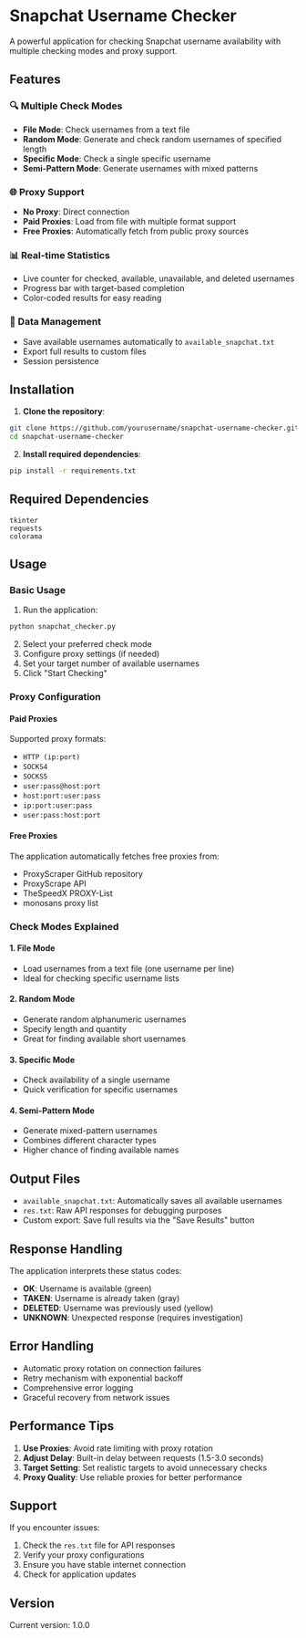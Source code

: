 # Snapchat Username Checker

A powerful application for checking Snapchat username availability with multiple checking modes and proxy support.

## Features

### 🔍 Multiple Check Modes
- **File Mode**: Check usernames from a text file
- **Random Mode**: Generate and check random usernames of specified length
- **Specific Mode**: Check a single specific username
- **Semi-Pattern Mode**: Generate usernames with mixed patterns

### 🌐 Proxy Support
- **No Proxy**: Direct connection
- **Paid Proxies**: Load from file with multiple format support
- **Free Proxies**: Automatically fetch from public proxy sources

### 📊 Real-time Statistics
- Live counter for checked, available, unavailable, and deleted usernames
- Progress bar with target-based completion
- Color-coded results for easy reading

### 💾 Data Management
- Save available usernames automatically to `available_snapchat.txt`
- Export full results to custom files
- Session persistence

## Installation

1. **Clone the repository**:
```bash
git clone https://github.com/yourusername/snapchat-username-checker.git
cd snapchat-username-checker
```

2. **Install required dependencies**:
```bash
pip install -r requirements.txt
```

## Required Dependencies
```text
tkinter
requests
colorama
```

## Usage

### Basic Usage
1. Run the application:
```bash
python snapchat_checker.py
```

2. Select your preferred check mode
3. Configure proxy settings (if needed)
4. Set your target number of available usernames
5. Click "Start Checking"

### Proxy Configuration

#### Paid Proxies
Supported proxy formats:
- `HTTP (ip:port)`
- `SOCKS4`
- `SOCKS5`
- `user:pass@host:port`
- `host:port:user:pass`
- `ip:port:user:pass`
- `user:pass:host:port`

#### Free Proxies
The application automatically fetches free proxies from:
- ProxyScraper GitHub repository
- ProxyScrape API
- TheSpeedX PROXY-List
- monosans proxy list

### Check Modes Explained

#### 1. File Mode
- Load usernames from a text file (one username per line)
- Ideal for checking specific username lists

#### 2. Random Mode
- Generate random alphanumeric usernames
- Specify length and quantity
- Great for finding available short usernames

#### 3. Specific Mode
- Check availability of a single username
- Quick verification for specific usernames

#### 4. Semi-Pattern Mode
- Generate mixed-pattern usernames
- Combines different character types
- Higher chance of finding available names

## Output Files

- `available_snapchat.txt`: Automatically saves all available usernames
- `res.txt`: Raw API responses for debugging purposes
- Custom export: Save full results via the "Save Results" button


## Response Handling

The application interprets these status codes:
- **OK**: Username is available (green)
- **TAKEN**: Username is already taken (gray)
- **DELETED**: Username was previously used (yellow)
- **UNKNOWN**: Unexpected response (requires investigation)

## Error Handling

- Automatic proxy rotation on connection failures
- Retry mechanism with exponential backoff
- Comprehensive error logging
- Graceful recovery from network issues

## Performance Tips

1. **Use Proxies**: Avoid rate limiting with proxy rotation
2. **Adjust Delay**: Built-in delay between requests (1.5-3.0 seconds)
3. **Target Setting**: Set realistic targets to avoid unnecessary checks
4. **Proxy Quality**: Use reliable proxies for better performance

## Support

If you encounter issues:
1. Check the `res.txt` file for API responses
2. Verify your proxy configurations
3. Ensure you have stable internet connection
4. Check for application updates



## Version

Current version: 1.0.0

